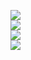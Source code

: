 [![](https://github-readme-stats.vercel.app/api?username=half-nothing&show_icons=true&count_private=true)](https://github.com/anuraghazra/github-readme-stats)  
[![](https://github-readme-stats.vercel.app/api/top-langs/?username=half-nothing&layout=compact&hide=Dockerfile,CMake,Batchfile)](https://github.com/anuraghazra/github-readme-stats)  
[![](https://github-readme-stats.vercel.app/api/pin/?username=half-nothing&repo=Data-structure&show_owner=true)](https://github.com/anuraghazra/github-readme-stats)  
[![](https://github-readme-stats.vercel.app/api/pin/?username=half-nothing&repo=CurrirculumDesign&show_owner=true)](https://github.com/anuraghazra/github-readme-stats)  
